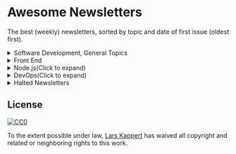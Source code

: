 # Awesome Newsletters

The best (weekly) newsletters, sorted by topic and date of first issue (oldest first).

<details>
  <summary>Software Development, General Topics</summary>

  [Stack Exchange Newsletters](http://stackexchange.com/newsletters) - [@stackexchange](https://twitter.com/stackexchange) - [July 2011](https://blog.stackexchange.com/2011/07/stack-exchange-site-newsletters/) - stack exchange, inc
  
  [Hacker Newsletter](http://www.hackernewsletter.com) - [Archive](http://us1.campaign-archive2.com/home/?u=faa8eb4ef3a111cef92c4f3d4&id=e505c88a2e) - [RSS](http://us1.campaign-archive1.com/feed?u=faa8eb4ef3a111cef92c4f3d4&id=e505c88a2e) - [@hnletter](https://twitter.com/hnletter) - [Kale Davis](http://www.kaledavis.com) 
</details>

<details>

  <summary>Front End</summary>

  [Webdev Newsletter](http://www.d.umn.edu/itss/training/online/webdesign/webdev_listserv.html) - [Archive](https://groups.google.com/a/d.umn.edu/forum/?hl=en#!forum/webdev) ([2002-2005](http://www.d.umn.edu/~lcarlson/newsletter/), [2005-2015](http://www.d.umn.edu/~lcarlson/newsletter_mailman_archives/)) - [RSS](https://groups.google.com/a/d.umn.edu/forum/feed/webdev/msgs/rss.xml) - [Thursday, July, 2002](http://www.d.umn.edu/~lcarlson/newsletter/vol_01_200207-200306/01.txt) - Laura L. Carlson 

  [The Smashing Email Newsletter](https://www.smashingmagazine.com/the-smashing-newsletter/) - [Archive](https://www.smashingmagazine.com/the-smashing-newsletter) - - - [@smashingmag](https://twitter.com/smashingmag) - Tuesday - - - [Smashing Editorial](https://www.smashingmagazine.com/author/newsletter-team/) - N/A

  [JavaScript Weekly](http://javascriptweekly.com) - [Archive](http://javascriptweekly.com/issues) - [RSS](http://javascriptweekly.com/rss/21c3fohl) - [Thursday, November 12, 2010](http://javascriptweekly.com/issues/1) - [Peter Cooper](https://twitter.com/peterc) - [Cooper Press](https://cooperpress.com)

  [FrontEnd Focus](http://frontendfocus.co) - [Archive](http://frontendfocus.co/issues) - [RSS](http://frontendfocus.co/rss/1flbhgd0) - [Wednesday, August 24, 2011](http://frontendfocus.co/issues/1) - [Peter Cooper](https://twitter.com/peterc) - [Cooper Press](https://cooperpress.com)

  [CSS Weekly](http://css-weekly.com) - [Archive](http://css-weekly.com/archives/) - [RSS](http://feeds.feedburner.com/CSS-Weekly) - [@CSSWeekly](https://twitter.com/CSSWeekly) - Tuesday - [March 26, 2012](http://css-weekly.com/issue-1/) - [Zoran Jambor](https://twitter.com/zoranjambor) - N/A

  [Web Development Reading List](https://wdrl.info) - [Archive](https://wdrl.info/archive/) - [RSS](https://wdrl.info/feed) - [Friday, June 27, 2013](https://wdrl.info/archive/1/) - [Anselm Hannemann](https://helloanselm.com) - N/A

  [Web Design Weekly](https://web-design-weekly.com) - [Archive](https://web-design-weekly.com/archive/) - [RSS](http://feeds.feedburner.com/webdesignweekly) - [@wdweekly](https://twitter.com/wdweekly) - Tuesday - [July 2, 2011](https://web-design-weekly.com/2011/07/02/web-design-weekly-1-2/) - [Jake Bresnehan](http://jakebresnehan.com) 

  [Web Tools Weekly](http://webtoolsweekly.com) - [Archive](http://webtoolsweekly.com/#archive) - [RSS](http://feeds.feedburner.com/WebToolsWeekly) - [@WebToolsWeekly](https://twitter.com/WebToolsWeekly) - Friday - [July 23, 2013](http://webtoolsweekly.com/archives/issue-1/) - [Louis Lazaris](https://twitter.com/ImpressiveWebs)

  [Mobile Web Weekly](https://mobilewebweekly.com) - [Archive](https://mobilewebweekly.com/issues) - [RSS](https://mobilewebweekly.com/rss/1cmgf969) - [Wednesday, April 7, 2014](http://mobilewebweekly.co/issues/1) - [Brian Rinaldi](https://twitter.com/remotesynth), [Holly Schinski](https://twitter.com/devgirlFL) - [Cooper Press](https://cooperpress.com)

  [Sitepoint](https://www.sitepoint.com/newsletter/) - [Archive](https://www.sitepoint.com/newsletter-archive/) - [July 23, 2014](http://sitepointdotcom.createsend.com/t/ViewEmailArchive/y/98CFA3DC7A9C9BD6/C67FD2F38AC4859C/) -  SitePoint Pty. Ltd.

  [Dev Tips](https://umaar.com/dev-tips/) - [Archive](https://umaar.com/dev-tips/) - [@umaar](https://twitter.com/umaar) - [April 15, 2015](https://umaar.com/dev-tips/1-port-forward/) - [Umar Hansa](https://umaar.com/) 

  [React.js Newsletter](http://reactjsnewsletter.com) - [Archive](http://reactjsnewsletter.com/issues) - [December 30, 2015](http://reactjsnewsletter.com/issues/1) - [Tyler McGinnis](https://twitter.com/tylermcginnis33), [Ean Platter](https://twitter.com/eanplatter)

  [pico stitch]() - [Archive](http://us15.campaign-archive1.com/home/?u=255b6e97fa550b55e8a9d42b8&id=6415e108fa) - [RSS](http://us15.campaign-archive2.com/feed?u=255b6e97fa550b55e8a9d42b8&id=6415e108fa) - [@wolframkriesing](https://twitter.com/wolframkriesing) - [Monday, February 28, 2017](http://us15.campaign-archive2.com/?u=255b6e97fa550b55e8a9d42b8&id=71b31ae4f6) - [Wolfram Kriesing](http://picostitch.com/)
</details>

<details>
  <summary>Node.js(Click to expand)</summary>

  [Node Weekly](http://nodeweekly.com) - [Archive](http://nodeweekly.com/issues) - [RSS](http://nodeweekly.com/rss/1k471e6h) - [Friday, August 29, 2013](http://nodeweekly.com/issues/1) - [Peter Cooper](https://twitter.com/peterc) - [Cooper Press](https://cooperpress.com)

  [npm weekly](https://www.npmjs.com/npm-weekly) - [Archive](http://us9.campaign-archive2.com/home/?u=077dfd41302a71310cef619e5&id=e17fe5d778) [Archive](https://medium.com/npm-inc/tagged/npm-weekly) - [RSS](http://us9.campaign-archive2.com/feed?u=077dfd41302a71310cef619e5&id=e17fe5d778) - [@npmjs](https://twitter.com/npmjs) - Thursday - [npm, Inc.](https://www.npmjs.com/about)

</details>

<details>
  <summary>DevOps(Click to expand)</summary>
  
  [DevOps Newsletter](https://blog.serverdensity.com/devops-newsletter/) - [RSS](http://feeds.feedburner.com/serverdensity) -  [@serverdensity](https://twitter.com/serverdensity) - [server density](https://www.serverdensity.com)
  
  [Servers for Hackers](https://serversforhackers.com/editions) - [Archive](https://serversforhackers.com/editions) - [RSS](https://serversforhackers.com/feed) - [@srvrsforhackers](https://twitter.com/srvrsforhackers) - [Feb 25, 2014](https://serversforhackers.com/configuring-apache-virtual-hosts) 
  
  [Web Operations Weekly](http://webopsweekly.com) - [Archive](http://webopsweekly.com/issues) - [RSS](http://webopsweekly.com/rss/22ck275b) - [Wednesday, February 10, 2015](http://webopsweekly.com/issues/1) - [Cooper Press](https://cooperpress.com)
</details>

<details>
  <summary>Halted Newsletters</summary>

  * [Modern Web Observer](http://modernweb.com/modern-web-observer/)
  * [Weekly Devops](http://www.devopsweekly.com)
  * [Responsive Design Weekly](http://responsivedesignweekly.com)
  * [Front-end Dev Weekly](http://frontenddevweekly.com)
  * [Weekly Docker Newsletter](https://www.docker.com/newsletter-subscription)
  * [Front End Newsletter](http://frontendnewsletter.com)
</details>

## License

[![CC0](http://i.creativecommons.org/p/zero/1.0/88x31.png)](http://creativecommons.org/publicdomain/zero/1.0/)

To the extent possible under law, [Lars Kappert](https://webpro.nl) has waived all copyright and related or neighboring rights to this work.
